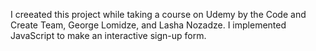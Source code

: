 I creeated this project while taking a course on Udemy by the Code and Create Team, George Lomidze, and Lasha Nozadze. I implemented JavaScript to make an interactive sign-up form. 
